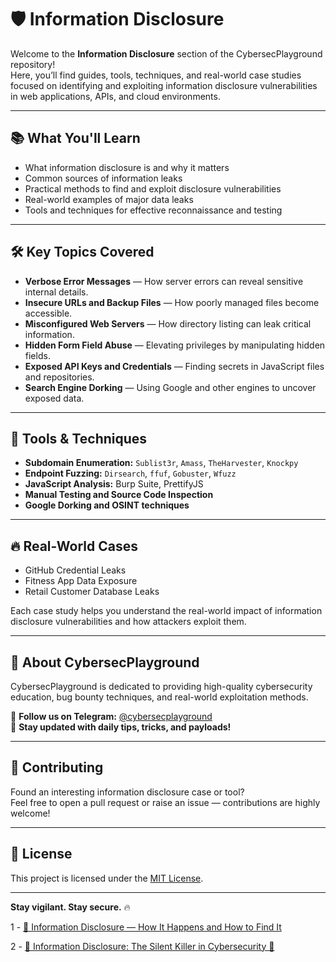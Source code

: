 # 🛡️ Information Disclosure

Welcome to the **Information Disclosure** section of the CybersecPlayground repository!  
Here, you’ll find guides, tools, techniques, and real-world case studies focused on identifying and exploiting information disclosure vulnerabilities in web applications, APIs, and cloud environments.

---

## 📚 What You'll Learn

- What information disclosure is and why it matters
- Common sources of information leaks
- Practical methods to find and exploit disclosure vulnerabilities
- Real-world examples of major data leaks
- Tools and techniques for effective reconnaissance and testing

---

## 🛠 Key Topics Covered

- **Verbose Error Messages** — How server errors can reveal sensitive internal details.
- **Insecure URLs and Backup Files** — How poorly managed files become accessible.
- **Misconfigured Web Servers** — How directory listing can leak critical information.
- **Hidden Form Field Abuse** — Elevating privileges by manipulating hidden fields.
- **Exposed API Keys and Credentials** — Finding secrets in JavaScript files and repositories.
- **Search Engine Dorking** — Using Google and other engines to uncover exposed data.

---

## 🧰 Tools & Techniques

- **Subdomain Enumeration:** `Sublist3r`, `Amass`, `TheHarvester`, `Knockpy`
- **Endpoint Fuzzing:** `Dirsearch`, `ffuf`, `Gobuster`, `Wfuzz`
- **JavaScript Analysis:** Burp Suite, PrettifyJS
- **Manual Testing and Source Code Inspection**
- **Google Dorking and OSINT techniques**

---

## 🔥 Real-World Cases

- GitHub Credential Leaks
- Fitness App Data Exposure
- Retail Customer Database Leaks

Each case study helps you understand the real-world impact of information disclosure vulnerabilities and how attackers exploit them.

---

## 📢 About CybersecPlayground

CybersecPlayground is dedicated to providing high-quality cybersecurity education, bug bounty techniques, and real-world exploitation methods.

🔔 **Follow us on Telegram:** [@cybersecplayground](https://t.me/cybersecplayground)  
💬 **Stay updated with daily tips, tricks, and payloads!**

---

## 📌 Contributing

Found an interesting information disclosure case or tool?  
Feel free to open a pull request or raise an issue — contributions are highly welcome!

---

## 📄 License

This project is licensed under the [MIT License](LICENSE).

---

**Stay vigilant. Stay secure.** 🔥

1 - [📢 Information Disclosure — How It Happens and How to Find It](https://github.com/cybersecplayground/bugbounty-Tips-and-Tricks/blob/main/Information%20Disclosure%20/How%20It%20Happens%20and%20How%20to%20Find%20It.md)

2 - [🚨 Information Disclosure: The Silent Killer in Cybersecurity 🚨](https://github.com/cybersecplayground/bugbounty-Tips-and-Tricks/blob/main/Information%20Disclosure%20/How%20It%20Happens%20and%20How%20to%20Find%20It.md)
